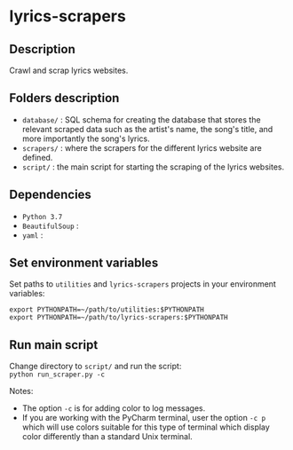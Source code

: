 # lyrics-scrapers
## Description
Crawl and scrap lyrics websites.
## Folders description
* `database/` : SQL schema for creating the database that stores the relevant
scraped data such as the artist's name, the song's title, and more importantly
the song's lyrics.
* `scrapers/` : where the scrapers for the different lyrics website are defined.
* `script/` : the main script for starting the scraping of the lyrics websites.
## Dependencies
* `Python 3.7`
* `BeautifulSoup` :
* `yaml` : 
## Set environment variables
Set paths to `utilities` and `lyrics-scrapers` projects in your environment 
variables:
```commandline
export PYTHONPATH=~/path/to/utilities:$PYTHONPATH
export PYTHONPATH=~/path/to/lyrics-scrapers:$PYTHONPATH
``` 
## Run main script
Change directory to `script/` and run the script:  
`python run_scraper.py -c`

Notes:
* The option `-c` is for adding color to log messages. 
* If you are working with the PyCharm terminal, user the option `-c p` which 
will use colors suitable for this type of terminal which display color 
differently than a standard Unix terminal.
